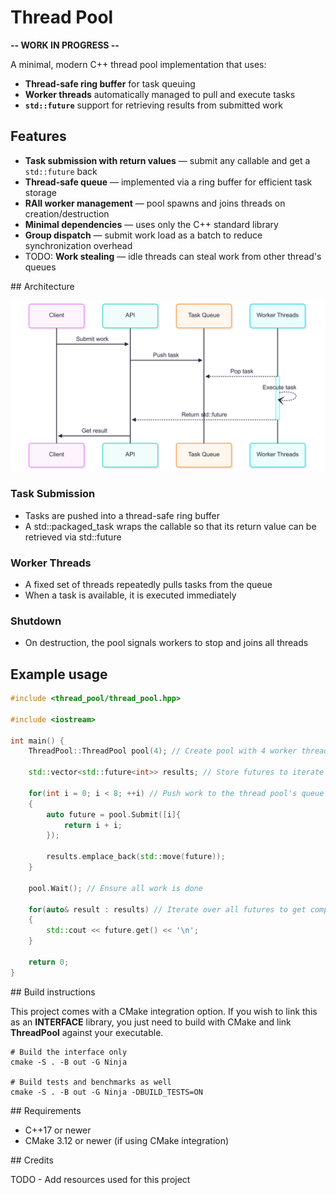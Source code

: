 # Thread Pool

**-- WORK IN PROGRESS --**

A minimal, modern C++ thread pool implementation that uses:
- **Thread-safe ring buffer** for task queuing
- **Worker threads** automatically managed to pull and execute tasks
- **`std::future`** support for retrieving results from submitted work

## Features

- **Task submission with return values** — submit any callable and get a `std::future` back
- **Thread-safe queue** — implemented via a ring buffer for efficient task storage
- **RAII worker management** — pool spawns and joins threads on creation/destruction
- **Minimal dependencies** — uses only the C++ standard library
- **Group dispatch** — submit work load as a batch to reduce synchronization overhead
- TODO: **Work stealing** — idle threads can steal work from other thread's queues

## Architecture

![sequence diagram](sequence_diagram.png "Sequence Diagram")

### Task Submission
- Tasks are pushed into a thread-safe ring buffer
- A std::packaged_task wraps the callable so that its return value can be retrieved via std::future

### Worker Threads
- A fixed set of threads repeatedly pulls tasks from the queue
- When a task is available, it is executed immediately

### Shutdown
- On destruction, the pool signals workers to stop and joins all threads

## Example usage
```cpp
#include <thread_pool/thread_pool.hpp>

#include <iostream>

int main() {
    ThreadPool::ThreadPool pool(4); // Create pool with 4 worker threads

    std::vector<std::future<int>> results; // Store futures to iterate on

    for(int i = 0; i < 8; ++i) // Push work to the thread pool's queue
    {
        auto future = pool.Submit([i]{
            return i + i;
        });

        results.emplace_back(std::move(future));
    }

    pool.Wait(); // Ensure all work is done

    for(auto& result : results) // Iterate over all futures to get computed results
    {
        std::cout << future.get() << '\n';
    }

    return 0;
}
```

## Build instructions

This project comes with a CMake integration option. If you wish to link this as an **INTERFACE** library, you just need to build with CMake and link **ThreadPool** against your executable.
```
# Build the interface only
cmake -S . -B out -G Ninja

# Build tests and benchmarks as well
cmake -S . -B out -G Ninja -DBUILD_TESTS=ON
```

## Requirements

- C++17 or newer
- CMake 3.12 or newer (if using CMake integration)

## Credits

TODO - Add resources used for this project
